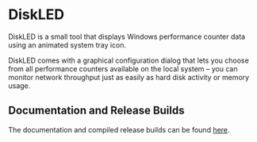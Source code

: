 # DiskLED
DiskLED is a small tool that displays Windows performance counter data using an animated system tray icon.

DiskLED comes with a graphical configuration dialog that lets you choose from all performance counters available on the local system – you can monitor network throughput just as easily as hard disk activity or memory usage.

## Documentation and Release Builds

The documentation and compiled release builds can be found [here](https://helgeklein.com/free-tools/diskled/).

